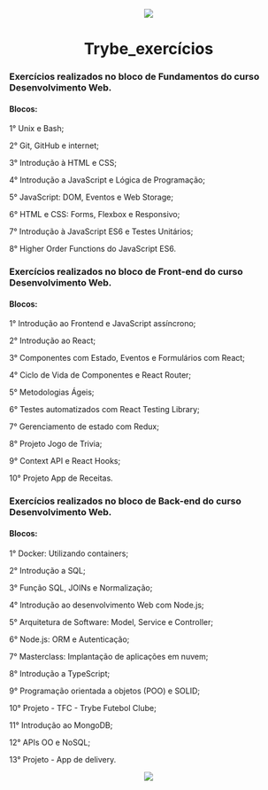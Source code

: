 <p align="center">
<img src="https://user-images.githubusercontent.com/108953831/188212682-b12455ac-b289-4883-ae22-f8dbe9c3a929.png" />
</p>

<h1 align="center">
Trybe_exercícios
</h1>

### Exercícios realizados no bloco de Fundamentos do curso Desenvolvimento Web.

#### Blocos:

1° Unix e Bash;

2° Git, GitHub e internet;

3° Introdução à HTML e CSS;

4° Introdução a JavaScript e Lógica de Programação;

5° JavaScript: DOM, Eventos e Web Storage;

6° HTML e CSS: Forms, Flexbox e Responsivo; 

7° Introdução à JavaScript ES6 e Testes Unitários;

8° Higher Order Functions do JavaScript ES6.


### Exercícios realizados no bloco de Front-end do curso Desenvolvimento Web.

#### Blocos:

1° Introdução ao Frontend e JavaScript assíncrono;

2° Introdução ao React;

3° Componentes com Estado, Eventos e Formulários com React;

4° Ciclo de Vida de Componentes e React Router;

5° Metodologias Ágeis;

6° Testes automatizados com React Testing Library; 

7° Gerenciamento de estado com Redux;

8° Projeto Jogo de Trivia;

9° Context API e React Hooks;

10° Projeto App de Receitas.


### Exercícios realizados no bloco de Back-end do curso Desenvolvimento Web.

#### Blocos:

1° Docker: Utilizando containers;

2° Introdução a SQL;

3° Função SQL, JOINs e Normalização;

4° Introdução ao desenvolvimento Web com Node.js;

5° Arquitetura de Software: Model, Service e Controller;

6° Node.js: ORM e Autenticação; 

7° Masterclass: Implantação de aplicações em nuvem;

8° Introdução a TypeScript;

9° Programação orientada a objetos (POO) e SOLID;

10° Projeto - TFC - Trybe Futebol Clube;

11° Introdução ao MongoDB;

12° APIs OO e NoSQL;

13° Projeto - App de delivery.


<p align="center">
<img src="https://user-images.githubusercontent.com/108953831/188213345-d46d9ce1-3da6-47ca-8306-2d3efe1b0c0c.png" />
</p>
